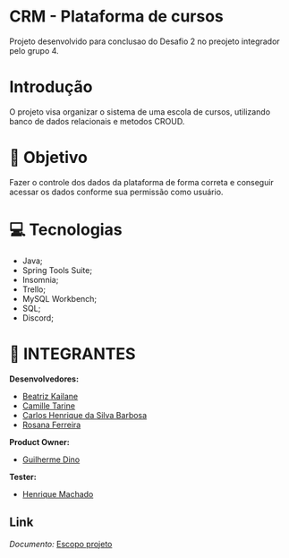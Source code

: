 # CRM - Plataforma de cursos 
Projeto desenvolvido para conclusao do Desafio 2 no preojeto integrador pelo grupo 4.

# Introdução
O projeto visa organizar o sistema de uma escola de cursos, utilizando banco de dados relacionais e metodos CROUD.


# 🎯  Objetivo
Fazer o controle dos dados da plataforma de forma correta e conseguir acessar os dados conforme sua permissão como usuário. 

 # 💻 Tecnologias 
* Java;
* Spring Tools Suite;
* Insomnia;
* Trello;
* MySQL Workbench;
* SQL;
* Discord;


# 👥 INTEGRANTES 
 
**Desenvolvedores:**
- [Beatriz Kailane](github.com/BeaKaylanee)
- [Camille Tarine](github.com/CahTarine)
- [Carlos Henrique da Silva Barbosa](github.com/Henrykeeh)
- [Rosana Ferreira](github.com/lelesrosana)

**Product Owner:**
- [Guilherme Dino](github.com/meDinoo)

**Tester:**
- [Henrique Machado](github.com/scottineo)


## Link
*Documento:* [Escopo projeto](https://docs.google.com/document/d/11joEl_wFgnJrq7l5-i9XRADNRNGSJDWxrj1hSJP2yus/edit?usp=sharing)
